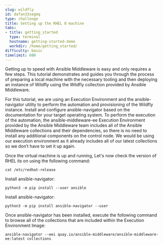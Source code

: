 ```yaml
---
slug: wildfly
id: dafan33segmq
type: challenge
title: Setting up the RHEL 8 machine
tabs:
- title: getting_started
  type: terminal
  hostname: getting-started-demo
  workdir: /home/getting_started/
difficulty: basic
timelimit: 600
---
```


Getting up to speed with Ansible Middleware is easy and only requires a few steps. This tutorial demonstrates and guides you through the process of preparing a local machine with the necessary tooling and then deploying an instance of Wildfly using the Wildfly collection provided by Ansible Middleware.

For this tutorial, we are using an Execution Environment and the ansible-navigator utility to perform the automation and provisioning of the Wildfly instance. Install and configure ansible-navigator based on the documentation for your target operating system. To perform the execution of the automation, the ansible-middleware-ee Execution Environment provided by the Ansible Middleware team includes all of the Ansible Middleware collections and their dependencies, so there is no need to install any additional components on the control node. We would be using our execution environment as it already includes all of our latest collections so we don’t have to set it up again.


Once the virtual machine is up and running, Let's now check the version of RHEL its on using the following command:

```
cat /etc/redhat-release
```

Install ansible-navigator:

```
python3 -m pip install --user ansible
```


Install ansible-navigator:

```
python3 -m pip install ansible-navigator --user
```

Once ansible-navigator has been installed, execute the following command to browse all of the collections that are included within the Execution Environment Image:

```
ansible-navigator --eei quay.io/ansible-middleware/ansible-middleware-ee:latest collections
```